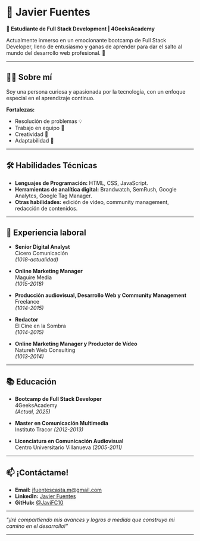 # 🌟 Javier Fuentes

**📍 Estudiante de Full Stack Development | 4GeeksAcademy**

Actualmente inmerso en un emocionante bootcamp de Full Stack Developer, lleno de entusiasmo y ganas de aprender para dar el salto al mundo del desarrollo web profesional. 🚀

---

## 🧑‍💻 Sobre mí

Soy una persona curiosa y apasionada por la tecnología, con un enfoque especial en el aprendizaje continuo.

**Fortalezas:**
- Resolución de problemas 💡
- Trabajo en equipo 🤝
- Creatividad 🎨
- Adaptabilidad 🌱

---

## 🛠️ Habilidades Técnicas

- **Lenguajes de Programación:** HTML, CSS, JavaScript.
- **Herramientas de analítica digital:** Brandwatch, SemRush, Google Analytcs, Google Tag Manager.
- **Otras habilidades:** edición de vídeo, community management, redacción de contenidos.

---

## 💼 Experiencia laboral

- **Senior Digital Analyst**  
  Cícero Comunicación  
  _(1018-actualidad)_

- **Online Marketing Manager**  
  Maguire Media  
  _(1015-2018)_

- **Producción audiovisual, Desarrollo Web y Community Management**  
  Freelance  
  _(1014-2015)_

- **Redactor**  
  El Cine en la Sombra  
  _(1014-2015)_

- **Online Marketing Manager y Productor de Vídeo**  
  Natureh Web Consulting  
  _(1013-2014)_

---

## 📚 Educación

- **Bootcamp de Full Stack Developer**  
  4GeeksAcademy  
  _(Actual, 2025)_

- **Master en Comunicación Multimedia**  
  Instituto Tracor
  _(2012-2013)_
  
- **Licenciatura en Comunicación Audiovisual**  
  Centro Universitario Villanueva
  _(2005-2011)_

---

## 📫 ¡Contáctame!

- **Email:** jfuentescasta.m@gmail.com 
- **LinkedIn:** [Javier Fuentes](https://linkedin.com/in/jfuentesweb)  
- **GitHub:** [@JaviFC10](https://github.com/JaviFC10)

---

_"¡Iré compartiendo mis avances y logros a medida que construyo mi camino en el desarrollo!"_

---














<!-- ## Hi there 👋-->

<!--
**JaviFC10/JaviFC10** is a ✨ _special_ ✨ repository because its `README.md` (this file) appears on your GitHub profile.

Here are some ideas to get you started:

- 🔭 I’m currently working on ...
- 🌱 I’m currently learning ...
- 👯 I’m looking to collaborate on ...
- 🤔 I’m looking for help with ...
- 💬 Ask me about ...
- 📫 How to reach me: ...
- 😄 Pronouns: ...
- ⚡ Fun fact: ...
-->
